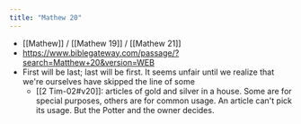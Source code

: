 ```yaml
---
title: "Mathew 20"
---
```


- [[Mathew]] / [[Mathew 19]] / [[Mathew 21]]
- https://www.biblegateway.com/passage/?search=Matthew+20&version=WEB
- First will be last; last will be first. It seems unfair until we realize that we're ourselves have skipped the line of some
	- [[2 Tim-02#v20]]: articles of gold and silver in a house. Some are for special purposes, others are for common usage. An article can't pick its usage. But the Potter and the owner decides.